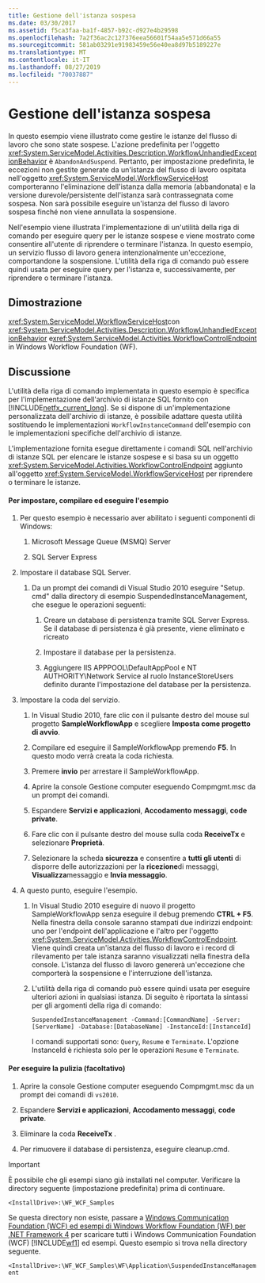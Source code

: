 ```yaml
---
title: Gestione dell'istanza sospesa
ms.date: 03/30/2017
ms.assetid: f5ca3faa-ba1f-4857-b92c-d927e4b29598
ms.openlocfilehash: 7a2f36ac2c127376eea56601f54aa5e571d66a55
ms.sourcegitcommit: 581ab03291e91983459e56e40ea8d97b5189227e
ms.translationtype: MT
ms.contentlocale: it-IT
ms.lasthandoff: 08/27/2019
ms.locfileid: "70037887"
---
```

# <a name="suspended-instance-management"></a>Gestione dell'istanza sospesa
In questo esempio viene illustrato come gestire le istanze del flusso di lavoro che sono state sospese.  L'azione predefinita per l'oggetto <xref:System.ServiceModel.Activities.Description.WorkflowUnhandledExceptionBehavior> è `AbandonAndSuspend`. Pertanto, per impostazione predefinita, le eccezioni non gestite generate da un'istanza del flusso di lavoro ospitata nell'oggetto <xref:System.ServiceModel.WorkflowServiceHost> comporteranno l'eliminazione dell'istanza dalla memoria (abbandonata) e la versione durevole/persistente dell'istanza sarà contrassegnata come sospesa. Non sarà possibile eseguire un'istanza del flusso di lavoro sospesa finché non viene annullata la sospensione.

 Nell'esempio viene illustrata l'implementazione di un'utilità della riga di comando per eseguire query per le istanze sospese e viene mostrato come consentire all'utente di riprendere o terminare l'istanza. In questo esempio, un servizio flusso di lavoro genera intenzionalmente un'eccezione, comportandone la sospensione. L'utilità della riga di comando può essere quindi usata per eseguire query per l'istanza e, successivamente, per riprendere o terminare l'istanza.

## <a name="demonstrates"></a>Dimostrazione
 <xref:System.ServiceModel.WorkflowServiceHost>con <xref:System.ServiceModel.Activities.Description.WorkflowUnhandledExceptionBehavior> e<xref:System.ServiceModel.Activities.WorkflowControlEndpoint> in Windows Workflow Foundation (WF).

## <a name="discussion"></a>Discussione
 L'utilità della riga di comando implementata in questo esempio è specifica per l'implementazione dell'archivio di istanze SQL fornito con [!INCLUDE[netfx_current_long](../../../../includes/netfx-current-long-md.md)]. Se si dispone di un'implementazione personalizzata dell'archivio di istanze, è possibile adattare questa utilità sostituendo le implementazioni `WorkflowInstanceCommand` dell'esempio con le implementazioni specifiche dell'archivio di istanze.

 L'implementazione fornita esegue direttamente i comandi SQL nell'archivio di istanze SQL per elencare le istanze sospese e si basa su un oggetto <xref:System.ServiceModel.Activities.WorkflowControlEndpoint> aggiunto all'oggetto <xref:System.ServiceModel.WorkflowServiceHost> per riprendere o terminare le istanze.

#### <a name="to-set-up-build-and-run-the-sample"></a>Per impostare, compilare ed eseguire l'esempio

1. Per questo esempio è necessario aver abilitato i seguenti componenti di Windows:

    1. Microsoft Message Queue (MSMQ) Server

    2. SQL Server Express

2. Impostare il database SQL Server.

    1. Da un prompt dei comandi di Visual Studio 2010 eseguire "Setup. cmd" dalla directory di esempio SuspendedInstanceManagement, che esegue le operazioni seguenti:

        1. Creare un database di persistenza tramite SQL Server Express. Se il database di persistenza è già presente, viene eliminato e ricreato

        2. Impostare il database per la persistenza.

        3. Aggiungere IIS APPPOOL\DefaultAppPool e NT AUTHORITY\Network Service al ruolo InstanceStoreUsers definito durante l'impostazione del database per la persistenza.

3. Impostare la coda del servizio.

    1. In Visual Studio 2010, fare clic con il pulsante destro del mouse sul progetto **SampleWorkflowApp** e scegliere **Imposta come progetto di avvio**.

    2. Compilare ed eseguire il SampleWorkflowApp premendo **F5**. In questo modo verrà creata la coda richiesta.

    3. Premere **invio** per arrestare il SampleWorkflowApp.

    4. Aprire la console Gestione computer eseguendo Compmgmt.msc da un prompt dei comandi.

    5. Espandere **Servizi e applicazioni**, **Accodamento messaggi**, **code private**.

    6. Fare clic con il pulsante destro del mouse sulla coda **ReceiveTx** e selezionare **Proprietà**.

    7. Selezionare la scheda **sicurezza** e consentire a **tutti gli utenti** di disporre delle autorizzazioni per la **ricezione**di messaggi, **Visualizza**messaggio e **Invia messaggio**.

4. A questo punto, eseguire l'esempio.

    1. In Visual Studio 2010 eseguire di nuovo il progetto SampleWorkflowApp senza eseguire il debug premendo **CTRL + F5**. Nella finestra della console saranno stampati due indirizzi endpoint: uno per l'endpoint dell'applicazione e l'altro per l'oggetto <xref:System.ServiceModel.Activities.WorkflowControlEndpoint>. Viene quindi creata un'istanza del flusso di lavoro e i record di rilevamento per tale istanza saranno visualizzati nella finestra della console. L'istanza del flusso di lavoro genererà un'eccezione che comporterà la sospensione e l'interruzione dell'istanza.

    2. L'utilità della riga di comando può essere quindi usata per eseguire ulteriori azioni in qualsiasi istanza. Di seguito è riportata la sintassi per gli argomenti della riga di comando:

         `SuspendedInstanceManagement -Command:[CommandName] -Server:[ServerName] -Database:[DatabaseName] -InstanceId:[InstanceId]`

         I comandi supportati sono: `Query`, `Resume` e `Terminate`.  L'opzione InstanceId è richiesta solo per le operazioni `Resume` e `Terminate`.

#### <a name="to-cleanup-optional"></a>Per eseguire la pulizia (facoltativo)

1. Aprire la console Gestione computer eseguendo Compmgmt.msc da un prompt dei comandi di `vs2010`.

2. Espandere **Servizi e applicazioni**, **Accodamento messaggi**, **code private**.

3. Eliminare la coda **ReceiveTx** .

4. Per rimuovere il database di persistenza, eseguire cleanup.cmd.

> [!IMPORTANT]
> È possibile che gli esempi siano già installati nel computer. Verificare la directory seguente (impostazione predefinita) prima di continuare.  
>   
> `<InstallDrive>:\WF_WCF_Samples`  
>   
> Se questa directory non esiste, passare a [Windows Communication Foundation (WCF) ed esempi di Windows Workflow Foundation (WF) per .NET Framework 4](https://go.microsoft.com/fwlink/?LinkId=150780) per scaricare tutti i Windows Communication Foundation (WCF) [!INCLUDE[wf1](../../../../includes/wf1-md.md)] ed esempi. Questo esempio si trova nella directory seguente.  
>   
> `<InstallDrive>:\WF_WCF_Samples\WF\Application\SuspendedInstanceManagement`
